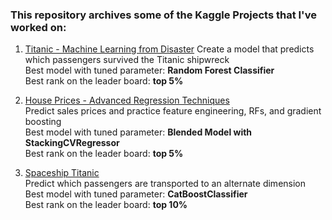 ### This repository archives some of the Kaggle Projects that I've worked on:

1. [Titanic - Machine Learning from Disaster](https://www.kaggle.com/competitions/titanic)
  Create a model that predicts which passengers survived the Titanic shipwreck\
  Best model with tuned parameter: **Random Forest Classifier**\
  Best rank on the leader board: **top 5%** 
  
2. [House Prices - Advanced Regression Techniques](https://www.kaggle.com/competitions/house-prices-advanced-regression-techniques)\
  Predict sales prices and practice feature engineering, RFs, and gradient boosting\
  Best model with tuned parameter: **Blended Model with StackingCVRegressor**\
  Best rank on the leader board: **top 5%**

3. [Spaceship Titanic](https://www.kaggle.com/competitions/spaceship-titanic)\
  Predict which passengers are transported to an alternate dimension\
  Best model with tuned parameter: **CatBoostClassifier**\
  Best rank on the leader board: **top 10%**
